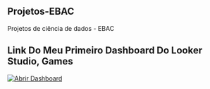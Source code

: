 ## Projetos-EBAC
Projetos de ciência de dados - EBAC

## Link Do Meu Primeiro Dashboard Do Looker Studio, Games

[![Abrir Dashboard](https://img.shields.io/badge/Abrir%20Dashboard-4285F4?style=for-the-badge&logo=google&logoColor=white)](https://lookerstudio.google.com/reporting/cd58dae8-06b5-4a8b-8400-5ae9118a100a)
